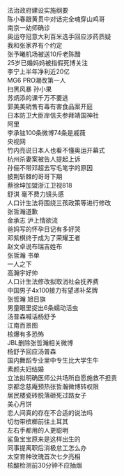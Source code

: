 法治政府建设实施纲要  
陈小春跟黄贯中对话完全魂穿山鸡哥  
南京一幼师确诊  
奥运夺冠意大利百米选手回应涉药质疑  
我和张家界有个约定  
张予曦机场被送10斤老陈醋  
25岁已婚妈妈被指假死博关注  
李宁上半年净利近20亿  
MG6 PRO潮改第一人  
扫黑风暴 孙小果  
苏炳添的课千万不要逃  
郭美美销售有毒有害食品案开庭  
日本防卫大臣岸信夫参拜靖国神社  
阿里  
李承铉100条微博74条是戚薇  
央视网  
竹内亮说日本人也看不懂奥运开幕式  
杭州杀妻案被告人提起上诉  
孙俪不带邓超去写毛笔字的原因  
披荆斩棘的哥哥下期  
蔡徐坤加盟浙江卫视818  
舒淇 毫不费力镜头感  
人口计生法将围绕三孩政策等进行修改  
张哲瀚道歉  
金承志 沪上情欲流  
爸妈写的怀孕日记有多好哭  
邓紫棋终于成为了荣耀王者  
赵文卓说布瑞吉姓布  
张哲瀚 书单  
一人之下  
高瀚宇好帅  
人口计生法修改拟取消社会抚养费  
中国男子4x100接力有望递补奖牌  
张哲瀚 旭日旗  
男童眼里捉出6条蠕动活虫  
汤普森喊话杨舒予  
江南百景图  
核爆有多恐怖  
JBL删除张哲瀚相关微博  
杨舒予回应汤普森  
国内舞蹈专业里中专生比大学生牛  
素颜夫妇结婚  
立法拟明确医师公共场所自愿施救不担责  
京都念慈庵预热张哲瀚微博转权限  
居民楼瓷砖脱落砸死过路女子  
美心月饼  
恋人间真的存在不合适的说法吗  
切勿带槟榔前往土耳其  
左右手都用的人更聪明  
鲨鱼宝宝原来是这样出生的  
同事提离职后消极怠工怎么办  
太空育种玫瑰首次七夕亮相  
核酸检测前30分钟不应抽烟  
